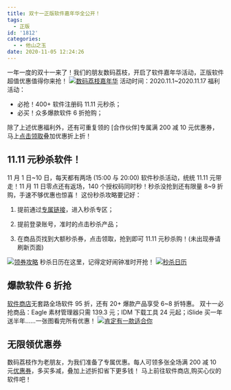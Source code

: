 ```yaml
---
title: 双十一正版软件嘉年华全公开！
tags:
  - 正版
id: '1812'
categories:
  - - 他山之玉
date: 2020-11-05 12:24:26
---
```


一年一度的双十一来了！我们的朋友数码荔枝，开启了软件嘉年华活动，正版软件超值优惠值得你来抢！ [![数码荔枝嘉年华](https://images.jubuzz.com///1604549630.jpg)](https://images.jubuzz.com///1604549630.jpg) 活动时间：2020.11.1~2020.11.17 福利活动：

*   必抢！400+ 软件注册码 11.11 元秒杀；
*   必买！众多爆款软件 6 折抢购；

除了上述优惠福利外，还有可重复领的 \[合作伙伴\]专属满 200 减 10 元优惠券，马上[点击领取](https://store.lizhi.io/site/coupons/id/27622cf950445c001912b9c6222bb502?cid=ljvdf05a)叠加优惠折上折！

## 11.11 元秒杀软件！

11 月 1 日~10 日，每天都有两场 (15:00 与 20:00) 软件秒杀活动，统统 11.11 元带走！11 月 11 日零点还有返场，140 个授权码同时秒！秒杀没抢到还有限量 8~9 折购，手速不够优惠也惊喜！ 这份秒杀攻略要记好：

1.  提前通过[专属链接](https://store.lizhi.io/site/search_list?order_by=2&word=&coupon_uuid=0&category_id=60&cid=ljvdf05a)，进入秒杀专区；

2.  提前登录账号，准时的点击秒杀产品；

3.  在商品页找到大额秒杀券，点击领取，抢到即可 11.11 元秒杀购！(未出现券请刷新页面)

[![领券攻略](https://images.jubuzz.com///1604549667.png)](https://images.jubuzz.com///1604549667.png) 秒杀日历在这里，记得定好闹钟准时开抢！ [![秒杀日历](https://images.jubuzz.com///1604549693.png)](https://images.jubuzz.com///1604549693.png)

## 爆款软件 6 折抢

[软件商店](https://store.lizhi.io/site/search_list?order_by=2&word=&coupon_uuid=0&category_id=61&cid=ljvdf05a)无套路全场软件 95 折，还有 20+ 爆款产品享受 6~8 折特惠。 双十一必抢商品：Eagle 素材管理器只需 139.3 元；IDM 下载工具 24 元起；iSlide 买一年送半年……一张图看完所有优惠！ [![肯定有一款适合你](https://images.jubuzz.com///1604549716.png)](https://images.jubuzz.com///1604549716.png)

## 无限领优惠券

数码荔枝作为老朋友，为我们准备了专属优惠。每人可领多张全场满 200 减 10 元[优惠券](https://store.lizhi.io/site/coupons/id/27622cf950445c001912b9c6222bb502?cid=ljvdf05a)，多买多减，叠加上述折扣省下更多钱！ 马上前往软件商店,购买心仪的软件吧！